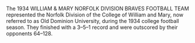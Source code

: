 The 1934 WILLIAM & MARY NORFOLK DIVISION BRAVES FOOTBALL TEAM represented the Norfolk Division of the College of William and Mary, now referred to as Old Dominion University, during the 1934 college football season. They finished with a 3–5–1 record and were outscored by their opponents 64–128.
